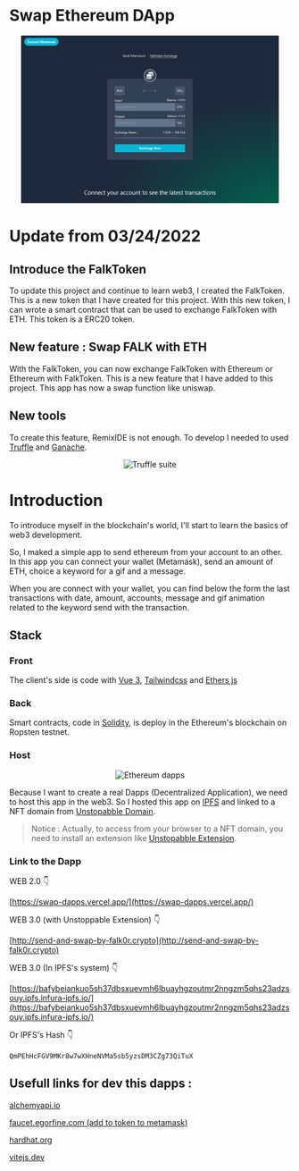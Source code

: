 # Swap Ethereum DApp

<p align="center">
<img alt="Ethereum dapp" src="https://raw.githubusercontent.com/Falk0r/swap-dapps/main/eth-test-client/public/falkSwap.png?token=GHSAT0AAAAAABS2UCGMDI3DCJ5S2TOQGRRGYSEVSEQ" height="300">
</p>

# Update from 03/24/2022

## Introduce the FalkToken

To update this project and continue to learn web3, I created the FalkToken. This is a new token that I have created for this project. With this new token, I can wrote a smart contract that can be used to exchange FalkToken with ETH. This token is a ERC20 token.

## New feature : Swap FALK with ETH

With the FalkToken, you can now exchange FalkToken with Ethereum or Ethereum with FalkToken. This is a new feature that I have added to this project. This app has now a swap function like uniswap.

## New tools

To create this feature, RemixIDE is not enough. To develop I needed to used [Truffle](https://trufflesuite.com/) and [Ganache](https://trufflesuite.com/ganache/index.html).

<p align="center">
<img alt="Truffle suite" src="https://cryptonaute.fr/wp-content/uploads/2019/06/2019-06-08_08h04_50.jpg" height="100">
</p>

# Introduction

To introduce myself in the blockchain's world, I'll start to learn the basics of web3 development.

So, I maked a simple app to send ethereum from your account to an other. In this app you can connect your wallet (Metamask), send an amount of ETH, choice a keyword for a gif and a message.

When you are connect with your wallet, you can find below the form the last transactions with date, amount, accounts, message and gif animation related to the keyword send with the transaction.

## Stack

### Front

The client's side is code with [Vue 3](https://vuejs.org/), [Tailwindcss](https://tailwindcss.com/) and [Ethers js](https://docs.ethers.io/v5/single-page/)

### Back

Smart contracts, code in [Solidity](https://docs.soliditylang.org/en/v0.8.11/), is deploy in the Ethereum's blockchain on Ropsten testnet.

### Host

<p align="center">
<img alt="Ethereum dapps" src="https://miro.medium.com/max/770/0*B6BKEEkcGigwiR-_.png" height="100">
</p>

Because I want to create a real Dapps (Decentralized Application), we need to host this app in the web3. So I hosted this app on [IPFS](https://ipfs.io/) and linked to a NFT domain from [Unstopabble Domain](https://unstoppabledomains.com/?ref=45d96544f1184ad).

> Notice : Actually, to access from your browser to a NFT domain, you need to install an extension like [Unstopabble Extension](https://unstoppabledomains.com/extension).

### Link to the Dapp
WEB 2.0 👇

[https://swap-dapps.vercel.app/](https://swap-dapps.vercel.app/)

WEB 3.0 (with Unstoppable Extension) 👇

[http://send-and-swap-by-falk0r.crypto](http://send-and-swap-by-falk0r.crypto)

WEB 3.0 (In IPFS's system) 👇

[https://bafybeiankuo5sh37dbsxuevmh6lbuayhgzoutmr2nngzm5qhs23adzsouy.ipfs.infura-ipfs.io/](https://bafybeiankuo5sh37dbsxuevmh6lbuayhgzoutmr2nngzm5qhs23adzsouy.ipfs.infura-ipfs.io/)

Or IPFS's Hash  👇

`QmPEhHcFGV9MKr8w7wXHneNVMa5sb5yzsDM3CZg73QiTuX`


## Usefull links for dev this dapps :

[alchemyapi.io](https://dashboard.alchemyapi.io/)

[faucet.egorfine.com (add to token to metamask)](https://faucet.egorfine.com/)

[hardhat.org](https://hardhat.org/)

[vitejs.dev](https://vitejs.dev/)
